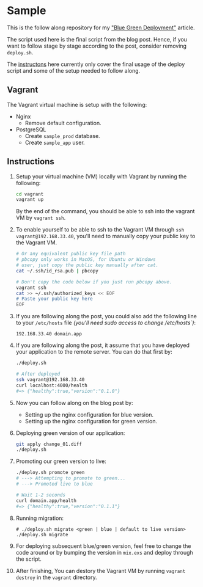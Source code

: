 # Sample

This is the follow along repository for my ["Blue Green Deployment"](https://kaiwern.com/posts/2021/03/29/blue-green-deployment/) article.

The script used here is the final script from the blog post. Hence, if you want to follow stage by stage according to the post, consider removing `deploy.sh`.

The [instructons](#instructions) here currently only cover the final usage of
the deploy script and some of the setup needed to follow along.

## Vagrant

The Vagrant virtual machine is setup with the following:

- Nginx
  - Remove default configuration.
- PostgreSQL
  - Create `sample_prod` database.
  - Create `sample_app` user.

## Instructions

1. Setup your virtual machine (VM) locally with Vagrant by running the following:

    ```bash
    cd vagrant
    vagrant up
    ```

    By the end of the command, you should be able to ssh into the vagrant VM by
`vagrant ssh`.

2. To enable yourself to be able to ssh to the Vagrant VM through `ssh vagrant@192.168.33.40`, you'll need to manually copy your public key to the
   Vagrant VM.

    ```bash
    # Or any equivalent public key file path
    # pbcopy only works in MacOS, for Ubuntu or Windows
    # user, just copy the public key manually after cat.
    cat ~/.ssh/id_rsa.pub | pbcopy

    # Don't copy the code below if you just run pbcopy above.
    vagrant ssh
    cat >> ~/.ssh/authorized_keys << EOF
    # Paste your public key here
    EOF
    ```

3. If you are following along the post, you could also add the following
   line to your `/etc/hosts` file _(you'll need sudo access to change
   /etc/hosts`)_:

    ```
    192.168.33.40 domain.app
    ```

4. If you are following along the post, it assume that you have deployed
   your application to the remote server. You can do that first by:

    ```bash
    ./deploy.sh

    # After deployed
    ssh vagrant@192.168.33.40
    curl localhost:4000/health
    #=> {"healthy":true,"version":"0.1.0"}
    ```

5. Now you can follow along on the blog post by:

    - Setting up the nginx configuration for blue version.
    - Setting up the nginx configuration for green version.

6. Deploying green version of our application:

    ```bash
    git apply change_01.diff
    ./deploy.sh
    ```

7. Promoting our green version to live:

    ```bash
    ./deploy.sh promote green
    # ---> Attempting to promote to green...
    # ---> Promoted live to blue

    # Wait 1-2 seconds
    curl domain.app/health
    #=> {"healthy":true,"version":"0.1.1"}
    ```

8. Running migration:

    ```
    # ./deploy.sh migrate <green | blue | default to live version>
    ./deploy.sh migrate
    ```

9. For deploying subsequent blue/green version, feel free to change the code
   around or by bumping the version in `mix.exs` and deploy through the script.

10. After finishing, You can destory the Vagrant VM by running `vagrant destroy` in the `vagrant`
    directory.

